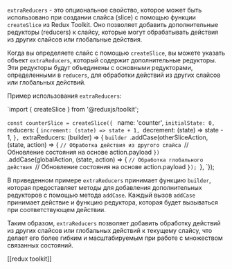 `extraReducers` - это опциональное свойство, которое может быть использовано при создании слайса (slice) с помощью функции `createSlice` из Redux Toolkit. Оно позволяет добавить дополнительные редукторы (reducers) к слайсу, которые могут обрабатывать действия из других слайсов или глобальные действия.

Когда вы определяете слайс с помощью `createSlice`, вы можете указать объект `extraReducers`, который содержит дополнительные редукторы. Эти редукторы будут объединены с основными редукторами, определенными в `reducers`, для обработки действий из других слайсов или глобальных действий.

Пример использования `extraReducers`:

`import { createSlice } from '@reduxjs/toolkit';

`const counterSlice = createSlice({
 ` name: 'counter',
  `initialState: 0,
  `reducers: {
    `increment: (state) => state + 1,
    `decrement: (state) => state - 1,
  `},
  `extraReducers: (builder) => {
    `builder
      `.addCase(otherSliceAction, (state, action) => {
        `// Обработка действия из другого слайса
        `// Обновление состояния на основе action.payload
      `})
      `.addCase(globalAction, (state, action) => {
        `// Обработка глобального действия
        `// Обновление состояния на основе action.payload
      `});
  `},
`});

В приведенном примере `extraReducers` принимает функцию `builder`, которая предоставляет методы для добавления дополнительных редукторов с помощью метода `addCase`. Каждый вызов `addCase` принимает действие и функцию редуктора, которая будет вызываться при соответствующем действии.

Таким образом, `extraReducers` позволяет добавить обработку действий из других слайсов или глобальных действий к текущему слайсу, что делает его более гибким и масштабируемым при работе с множеством связанных состояний.

[[redux toolkit]]